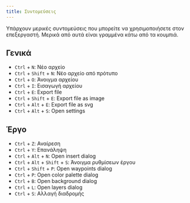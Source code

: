 ```yaml
---
title: Συντομεύσεις
---
```


Υπάρχουν μερικές συντομεύσεις που μπορείτε να χρησιμοποιήσετε στον επεξεργαστή. Μερικά από αυτά είναι γραμμένα κάτω από τα κουμπιά.

## Γενικά

* `Ctrl` + `N`: Νέο αρχείο
* `Ctrl` + `Shift` + `N`: Νέο αρχείο από πρότυπο
* `Ctrl` + `O`: Άνοιγμα αρχείου
* `Ctrl` + `I`: Εισαγωγή αρχείου
* `Ctrl` + `E`: Export file
* `Ctrl` + `Shift` + `E`: Export file as image
* `Ctrl` + `Alt` + `E`: Export file as svg
* `Ctrl` + `Alt` + `S`: Open settings

## Έργο

* `Ctrl` + `Z`: Αναίρεση
* `Ctrl` + `Y`: Επανάληψη
* `Ctrl` + `Alt` + `N`: Open insert dialog
* `Ctrl` + `Alt` + `Shift` + `S`: Άνοιγμα ρυθμίσεων έργου
* `Ctrl` + `Shift` + `P`: Open waypoints dialog
* `Ctrl` + `P`: Open color palette dialog
* `Ctrl` + `B`: Open background dialog
* `Ctrl` + `L`: Open layers dialog
* `Ctrl` + `S`: Αλλαγή διαδρομής
